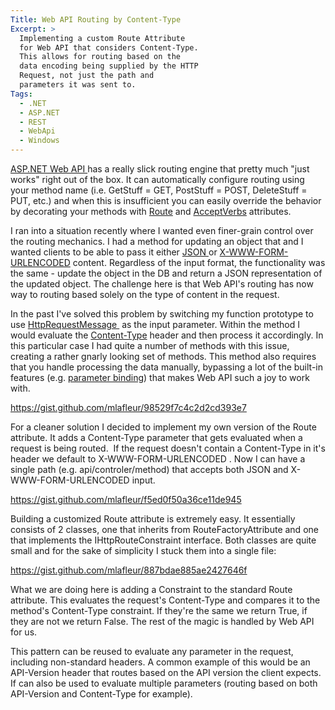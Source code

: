 ```yaml
---
Title: Web API Routing by Content-Type
Excerpt: >
  Implementing a custom Route Attribute
  for Web API that considers Content-Type.
  This allows for routing based on the
  data encoding being supplied by the HTTP
  Request, not just the path and
  parameters it was sent to.
Tags:
  - .NET
  - ASP.NET
  - REST
  - WebApi
  - Windows
---
```

<a href="http://www.asp.net/web-api" target="_blank">ASP.NET Web API </a>has a really slick routing engine that pretty much "just works" right out of the box. It can automatically configure routing using your method name (i.e. GetStuff = GET, PostStuff = POST, DeleteStuff = PUT, etc.) and when this is insufficient you can easily override the behavior by decorating your methods with <a href="http://msdn.microsoft.com/en-us/library/system.web.http.routeattribute(v=vs.118).aspx" target="_blank">Route</a> and <a href="http://msdn.microsoft.com/en-us/library/system.web.http.acceptverbsattribute(v=vs.118).aspx" target="_blank">AcceptVerbs</a> attributes.

I ran into a situation recently where I wanted even finer-grain control over the routing mechanics. I had a method for updating an object that and I wanted clients to be able to pass it either <a href="http://en.wikipedia.org/wiki/JSON" target="_blank">JSON </a>or <a href="http://en.wikipedia.org/wiki/Percent-encoding#The_application.2Fx-www-form-urlencoded_type" target="_blank">X-WWW-FORM-URLENCODED</a> content. Regardless of the input format, the functionality was the same - update the object in the DB and return a JSON representation of the updated object. The challenge here is that Web API's routing has now way to routing based solely on the type of content in the request.

In the past I've solved this problem by switching my function prototype to use <a href="http://msdn.microsoft.com/en-us/library/system.net.http.httprequestmessage(v=vs.118).aspx" target="_blank">HttpRequestMessage </a> as the input parameter. Within the method I would evaluate the <a href="http://en.wikipedia.org/wiki/MIME#Content-Type" target="_blank">Content-Type</a> header and then process it accordingly. In this particular case I had quite a number of methods with this issue, creating a rather gnarly looking set of methods. This method also requires that you handle processing the data manually, bypassing a lot of the built-in features (e.g. <a href="http://blogs.msdn.com/b/jmstall/archive/2012/04/16/how-webapi-does-parameter-binding.aspx" target="_blank">parameter binding</a>) that makes Web API such a joy to work with.

https://gist.github.com/mlafleur/98529f7c4c2d2cd393e7

For a cleaner solution I decided to implement my own version of the Route attribute. It adds a Content-Type parameter that gets evaluated when a request is being routed.  If the request doesn't contain a Content-Type in it's header we default to X-WWW-FORM-URLENCODED . Now I can have a single path (e.g. api/controler/method) that accepts both JSON and X-WWW-FORM-URLENCODED input.

https://gist.github.com/mlafleur/f5ed0f50a36ce11de945

Building a customized Route attribute is extremely easy. It essentially consists of 2 classes, one that inherits from RouteFactoryAttribute and one that implements the IHttpRouteConstraint interface. Both classes are quite small and for the sake of simplicity I stuck them into a single file:

https://gist.github.com/mlafleur/887bdae885ae2427646f

What we are doing here is adding a Constraint to the standard Route attribute. This evaluates the request's Content-Type and compares it to the method's Content-Type constraint. If they're the same we return True, if they are not we return False. The rest of the magic is handled by Web API for us.

This pattern can be reused to evaluate any parameter in the request, including non-standard headers. A common example of this would be an API-Version header that routes based on the API version the client expects. If can also be used to evaluate multiple parameters (routing based on both API-Version and Content-Type for example).